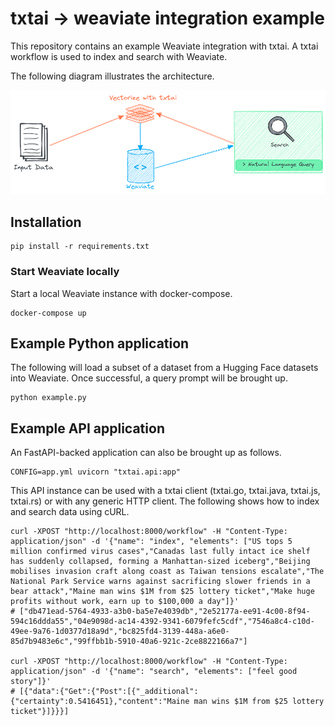 # txtai -> weaviate integration example

This repository contains an example Weaviate integration with txtai. A txtai workflow is used to index and search with Weaviate.

The following diagram illustrates the architecture.

![architecture](https://raw.githubusercontent.com/neuml/txtai.weaviate/master/architecture.png)

## Installation

```
pip install -r requirements.txt
```

### Start Weaviate locally

Start a local Weaviate instance with docker-compose.

```
docker-compose up
```

## Example Python application

The following will load a subset of a dataset from a Hugging Face datasets into Weaviate. Once successful, a query prompt will be brought up.

```
python example.py
```

## Example API application

An FastAPI-backed application can also be brought up as follows.

```
CONFIG=app.yml uvicorn "txtai.api:app"
```

This API instance can be used with a txtai client (txtai.go, txtai.java, txtai.js, txtai.rs) or with any generic HTTP client. The following shows how to index and search data using cURL.

```
curl -XPOST "http://localhost:8000/workflow" -H "Content-Type: application/json" -d '{"name": "index", "elements": ["US tops 5 million confirmed virus cases","Canadas last fully intact ice shelf has suddenly collapsed, forming a Manhattan-sized iceberg","Beijing mobilises invasion craft along coast as Taiwan tensions escalate","The National Park Service warns against sacrificing slower friends in a bear attack","Maine man wins $1M from $25 lottery ticket","Make huge profits without work, earn up to $100,000 a day"]}'
# ["db471ead-5764-4933-a3b0-ba5e7e4039db","2e52177a-ee91-4c00-8f94-594c16ddda55","04e9098d-ac14-4392-9341-6079fefc5cdf","7546a8c4-c10d-49ee-9a76-1d0377d18a9d","bc825fd4-3139-448a-a6e0-85d7b9483e6c","99ffbb1b-5910-40a6-921c-2ce8822166a7"]

curl -XPOST "http://localhost:8000/workflow" -H "Content-Type: application/json" -d '{"name": "search", "elements": ["feel good story"]}'
# [{"data":{"Get":{"Post":[{"_additional":{"certainty":0.5416451},"content":"Maine man wins $1M from $25 lottery ticket"}]}}}]
```
